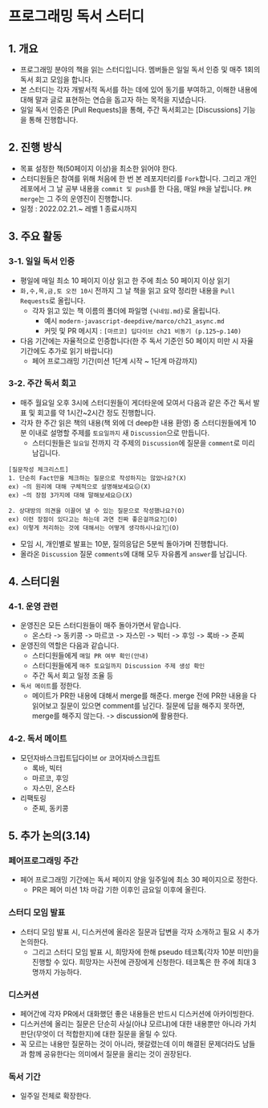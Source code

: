# 프로그래밍 독서 스터디

## 1. 개요
- 프로그래밍 분야의 책을 읽는 스터디입니다. 멤버들은 일일 독서 인증 및 매주 1회의 독서 회고 모임을 합니다.
- 본 스터디는 각자 개발서적 독서를 하는 데에 있어 동기를 부여하고, 이해한 내용에 대해 말과 글로 표현하는 연습을 돕고자 하는 목적을 지녔습니다.
- 일일 독서 인증은 [Pull Requests]을 통해, 주간 독서회고는 [Discussions] 기능을 통해 진행합니다. 

## 2. 진행 방식
- 목표 설정한 책(50페이지 이상)을 최소한 읽어야 한다. 
- 스터디원들은 참여를 위해 처음에 한 번 본 레포지터리를 `Fork`합니다. 그리고 개인 레포에서 그 날 공부 내용을 `commit 및 push`를 한 다음, 매일 `PR`을 날립니다. `PR merge`는 그 주의 운영진이 진행합니다.
- 일정 : 2022.02.21.~ 레벨 1 종료시까지
## 3. 주요 활동
### 3-1. 일일 독서 인증
- 평일에 매일 최소 10 페이지 이상 읽고 한 주에 최소 50 페이지 이상 읽기  
- `화,수,목,금,토 오전 10시` 전까지 그 날 책을 읽고 요약 정리한 내용을 `Pull Requests`로 올립니다.
  - 각자 읽고 있는 책 이름의 폴더에 파일명 `{닉네임.md}`로 올립니다.
    - 예시 `modern-javascript-deepdive/marco/ch21_async.md`
    - 커밋 및 PR 메시지 : `[마르코] 딥다이브 ch21 비동기 (p.125~p.140)`
- 다음 기간에는 자율적으로 인증합니다(한 주 독서 기준인 50 페이지 미만 시 자율 기간에도 추가로 읽기 바랍니다)
  - 페어 프로그래밍 기간(미션 1단계 시작 ~ 1단계 마감까지)
### 3-2. 주간 독서 회고
- 매주 월요일 오후 3시에 스터디원들이 게더타운에 모여서 다음과 같은 주간 독서 발표 및 회고를 약 1시간~2시간 정도 진행합니다.
- 각자 한 주간 읽은 책의 내용(책 외에 더 deep한 내용 환영) 중 스터디원들에게 10분 이내로 설명할 주제를 `토요일까지` 새 `Discussion`으로 만듭니다.
  - 스터디원들은 `일요일` 전까지 각 주제의 `Discussion`에 질문을 `comment`로 미리 남깁니다.  
```
[질문작성 체크리스트]
1. 단순히 Fact만을 체크하는 질문으로 작성하지는 않았나요?(X)
ex) ~의 원리에 대해 구체적으로 설명해보세요😑(X)
ex) ~의 장점 3가지에 대해 말해보세요😑(X)

2. 상대방의 의견을 이끌어 낼 수 있는 질문으로 작성했나요?(O)
ex) 이런 장점이 있다고는 하는데 과연 진짜 좋은걸까요?🤔(O)
ex) 이렇게 처리하는 것에 대해서는 어떻게 생각하시나요?🤔(O)
```
- 모임 시, 개인별로 발표는 10분, 질의응답은 5분씩 돌아가며 진행합니다.
- 올라온 `Discussion` 질문 `comments`에 대해 모두 자유롭게 `answer`를 남깁니다. 
## 4. 스터디원
### 4-1. 운영 관련
- 운영진은 모든 스터디원들이 매주 돌아가면서 맡습니다.
  - 온스타 -> 동키콩 -> 마르코 -> 자스민 -> 빅터 -> 후잉 -> 록바 -> 준찌   
- 운영진의 역할은 다음과 같습니다.
  - 스터디원들에게 `매일 PR 여부 확인(안내)` 
  - 스터디원들에게 `매주 토요일까지 Discussion 주제 생성 확인`
  - 주간 독서 회고 일정 조율 등
- `독서 메이트`를 정한다.
  - 메이트가 PR한 내용에 대해서 merge를 해준다. merge 전에 PR한 내용을 다 읽어보고 질문이 있으면 comment를 남긴다. 질문에 답을 해주지 못하면, merge를 해주지 않는다. -> discussion에 활용한다.


### 4-2. 독서 메이트
- 모던자바스크립트딥다이브 or 코어자바스크립트
  - 록바, 빅터  
  - 마르코, 후잉
  - 자스민, 온스타
- 리팩토링
  - 준찌, 동키콩


## 5. 추가 논의(3.14)
### 페어프로그래밍 주간 
- 페어 프로그래밍 기간에는 독서 페이지 양을 일주일에 최소 30 페이지으로 정한다.
  - PR은 페어 미션 1차 마감 기한 이후인 금요일 이후에 올린다. 
### 스터디 모임 발표
- 스터디 모임 발표 시, 디스커션에 올라온 질문과 답변을 각자 소개하고 필요 시 추가 논의한다.
  - 그리고 스터디 모임 발표 시, 희망자에 한해 pseudo 테코톡(각자 10분 미만)을 진행할 수 있다. 희망자는 사전에 관장에게 신청한다. 테코톡은 한 주에 최대 3명까지 가능하다.
### 디스커션
- 페어간에 각자 PR에서 대화했던 좋은 내용들은 반드시 디스커션에 아카이빙한다.
- 디스커션에 올리는 질문은 단순히 사실(아냐 모르냐)에 대한 내용뿐만 아니라 가치 판단(무엇이 더 적합한지)에 대한 질문을 올릴 수 있다.
- 꼭 모르는 내용만 질문하는 것이 아니라, 헷갈렸는데 이미 해결된 문제더라도 남들과 함께 공유한다는 의미에서 질문을 올리는 것이 권장된다.
### 독서 기간
- 일주일 전체로 확장한다.

